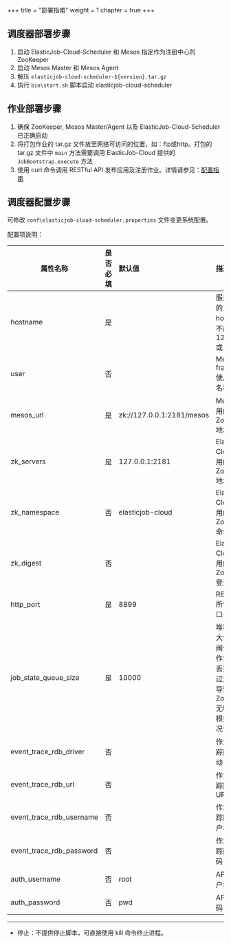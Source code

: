 +++
title = "部署指南"
weight = 1
chapter = true
+++

## 调度器部署步骤

1. 启动 ElasticJob-Cloud-Scheduler 和 Mesos 指定作为注册中心的 ZooKeeper
1. 启动 Mesos Master 和 Mesos Agent
1. 解压 `elasticjob-cloud-scheduler-${version}.tar.gz`
1. 执行 `bin\start.sh` 脚本启动 elasticjob-cloud-scheduler

## 作业部署步骤

1. 确保 ZooKeeper, Mesos Master/Agent 以及 ElasticJob-Cloud-Scheduler 已正确启动
1. 将打包作业的 tar.gz 文件放至网络可访问的位置，如：ftp或http。打包的 tar.gz 文件中 `main` 方法需要调用 ElasticJob-Cloud 提供的 `JobBootstrap.execute` 方法
1. 使用 curl 命令调用 RESTful API 发布应用及注册作业。详情请参见：[配置指南](/cn/user-manual/elasticjob-cloud/configuration)

## 调度器配置步骤

可修改 `conf\elasticjob-cloud-scheduler.properties` 文件变更系统配置。

配置项说明：

| 属性名称                  | 是否必填 | 默认值                     | 描述                                                                                       |
| ------------------------ |:------- |:------------------------- |:------------------------------------------------------------------------------------------ |
| hostname                 | 是      |                           | 服务器真实的 IP 或 hostname，不能是 127.0.0.1 或 localhost                                    |
| user                     | 否      |                           | Mesos framework 使用的用户名称                                                               |
| mesos_url                | 是      | zk://127.0.0.1:2181/mesos | Mesos 所使用的 ZooKeeper 地址                                                                |
| zk_servers               | 是      | 127.0.0.1:2181            | ElasticJob-Cloud 所使用的 ZooKeeper 地址                                                     |
| zk_namespace             | 否      | elasticjob-cloud          | ElasticJob-Cloud 所使用的 ZooKeeper 命名空间                                                  |
| zk_digest                | 否      |                           | ElasticJob-Cloud 所使用的 ZooKeeper 登录凭证                                                  |
| http_port                | 是      | 8899                      | RESTful API 所使用的端口号                                                                    |
| job_state_queue_size     | 是      | 10000                     | 堆积作业最大值, 超过此阀值的堆积作业将直接丢弃。阀值过大可能会导致 ZooKeeper 无响应，应根据实测情况调整 |
| event_trace_rdb_driver   | 否      |                           | 作业事件追踪数据库驱动                                                                         |
| event_trace_rdb_url      | 否      |                           | 作业事件追踪数据库 URL                                                                         |
| event_trace_rdb_username | 否      |                           | 作业事件追踪数据库用户名                                                                       |
| event_trace_rdb_password | 否      |                           | 作业事件追踪数据库密码                                                                         |
| auth_username            | 否      | root                      | API 鉴权用户名                                                                               |
| auth_password            | 否      | pwd                       | API 鉴权密码                                                                                 |

***

* 停止：不提供停止脚本，可直接使用 kill 命令终止进程。
